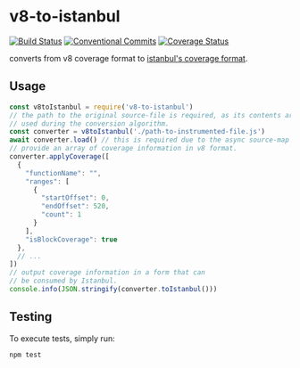 # v8-to-istanbul

[![Build Status](https://travis-ci.org/istanbuljs/v8-to-istanbul.svg?branch=master)](https://travis-ci.org/istanbuljs/v8-to-istanbul)
[![Conventional Commits](https://img.shields.io/badge/Conventional%20Commits-1.0.0-yellow.svg)](https://conventionalcommits.org)
[![Coverage Status](https://coveralls.io/repos/github/istanbuljs/v8-to-istanbul/badge.svg?branch=master)](https://coveralls.io/github/istanbuljs/v8-to-istanbul?branch=master)

converts from v8 coverage format to [istanbul's coverage format](https://github.com/gotwarlost/istanbul/blob/master/coverage.json.md).

## Usage

```js
const v8toIstanbul = require('v8-to-istanbul')
// the path to the original source-file is required, as its contents are
// used during the conversion algorithm.
const converter = v8toIstanbul('./path-to-instrumented-file.js')
await converter.load() // this is required due to the async source-map dependency.
// provide an array of coverage information in v8 format.
converter.applyCoverage([
  {
    "functionName": "",
    "ranges": [
      {
        "startOffset": 0,
        "endOffset": 520,
        "count": 1
      }
    ],
    "isBlockCoverage": true
  },
  // ...
])
// output coverage information in a form that can
// be consumed by Istanbul.
console.info(JSON.stringify(converter.toIstanbul()))
```

## Testing

To execute tests, simply run:

```bash
npm test
```
